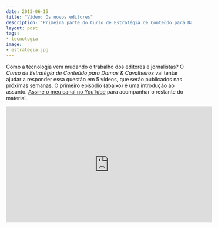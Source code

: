 ```yaml
---
date: 2013-06-15
title: "Vídeo: Os novos editores"
description: "Primeira parte do Curso de Estratégia de Conteúdo para Damas & Cavalheiros"
layout: post
tags: 
- tecnologia
image:
- estrategia.jpg
---
```


Como a tecnologia vem mudando o trabalho dos editores e jornalistas? O *Curso de Estratégia de Conteúdo para Damas & Cavalheiros* vai tentar ajudar a responder essa questão em 5 vídeos, que serão publicados nas próximas semanas. O primeiro episódio (abaixo) é uma introdução ao assunto. [Assine o meu canal no YouTube](http://goo.gl/p6I4x) para acompanhar o restante do material.

<iframe width="560" height="315" src="http://www.youtube.com/embed/xaGKwF2QHK8" frameborder="0" allowfullscreen></iframe>